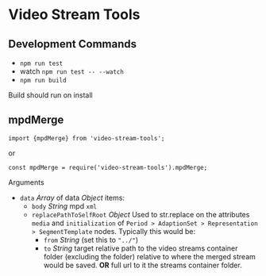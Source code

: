 # Video Stream Tools

## Development Commands

* `npm run test`
* watch `npm run test -- --watch`
* `npm run build`

Build should run on install

## mpdMerge

`import {mpdMerge} from 'video-stream-tools';`

or

`const mpdMerge = require('video-stream-tools').mpdMerge;`

Arguments

* `data` _Array_ of data _Object_ items:
  * `body` _String_ mpd `xml`
  * `replacePathToSelfRoot` _Object_
    Used to str.replace on the attributes `media` and `initialization` of `Period > AdaptionSet > Representation > SegmentTemplate` nodes.
    Typically this would be:
    * `from` _String_ (set this to `"../"`)
    * `to` _String_ target relative path to the video streams container folder (excluding the folder) relative to where the merged stream would be saved.
    **OR** full url to it the streams container folder.
